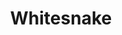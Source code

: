 ---
title: "Whitesnake"
summary: "Hard Rock band and Hair / Glam Metal band from London, England . Line-up 2021-present: David Coverdale - Vocals Joel Hoekstra- Guitar Reb Beach - Guitar Tanya O'Callaghan - Bass Tommy Aldridge - Drums Dino Jelusick - keyboards, vocals Michele Luppi - Keyboard, backing vocals"
image: "whitesnake.jpg"
---